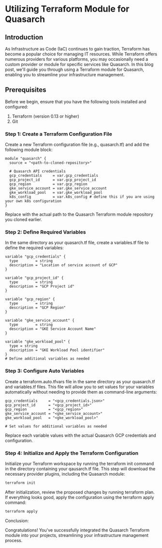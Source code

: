 # Utilizing Terraform Module for Quasarch

## Introduction

As Infrastructure as Code (IaC) continues to gain traction, Terraform has become a popular choice for managing IT resources. While Terraform offers numerous providers for various platforms, you may occasionally need a custom provider or module for specific services like Quasarch. In this blog post, we'll guide you through using a Terraform module for Quasarch, enabling you to streamline your infrastructure management.

## Prerequisites

Before we begin, ensure that you have the following tools installed and configured:

1. Terraform (version 0.13 or higher)
2. Git

### Step 1: Create a Terraform Configuration File

Create a new Terraform configuration file (e.g., quasarch.tf) and add the following module block:

```hcl
module "quasarch" {
  source = "<path-to-cloned-repository>"

  # Quasarch API credentials
  gcp_credentials     = var.gcp_credentials
  gcp_project_id      = var.gcp_project_id
  gcp_region          = var.gcp_region
  gke_service_account = var.gke_service_account
  gke_workload_pool   = var.gke_workload_pool
  k8s_config          = var.k8s_config # define this if you are using your own k8s configuration
}
```

Replace <path-to-cloned-repository> with the actual path to the Quasarch Terraform module repository you cloned earlier.

### Step 2: Define Required Variables

In the same directory as your quasarch.tf file, create a variables.tf file to define the required variables:

```hcl
variable "gcp_credentials" {
  type        = string
  description = "Location of service account of GCP"
}

variable "gcp_project_id" {
  type        = string
  description = "GCP Project id"
}

variable "gcp_region" {
  type        = string
  description = "GCP Region"
}

variable "gke_service_account" {
  type        = string
  description = "GKE Service Account Name"
}

variable "gke_workload_pool" {
  type = string
  description = "GKE Workload Pool identifier"
}
# Define additional variables as needed
```

### Step 3: Configure Auto Variables

Create a terraform.auto.tfvars file in the same directory as your quasarch.tf and variables.tf files. This file will allow you to set values for your variables automatically without needing to provide them as command-line arguments:

```hcl
gcp_credentials     = "<gcp_credentials.json>"
gcp_project_id      = "<gcp_project_id>"
gcp_region          = "<gcp_region>"
gke_service_account = "<gke_service_account>"
gke_workload_pool   = "<gke_workload_pool>"

# Set values for additional variables as needed
```

Replace each variable values with the actual Quasarch GCP credentials and configuration.

### Step 4: Initialize and Apply the Terraform Configuration

Initialize your Terraform workspace by running the terraform init command in the directory containing your qausarch.tf file. This step will download the necessary provider plugins, including the Quasarch module:

```sh
terraform init
```

After initialization, review the proposed changes by running terraform plan. If everything looks good, apply the configuration using the terraform apply command:

```sh
terraform apply
```

Conclusion:

Congratulations! You've successfully integrated the Quasarch Terraform module into your projects, streamlining your infrastructure management process.